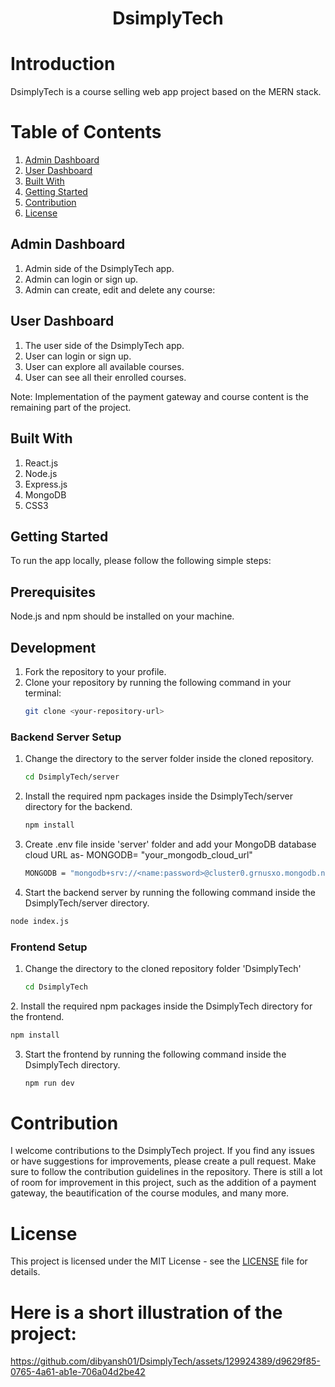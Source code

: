 
<div align="center">
  <h1>DsimplyTech</h1>
</div>

# Introduction

<p>DsimplyTech is a course selling web app project based on the MERN stack.</p>


# Table of Contents

1. [Admin Dashboard](#admin-dashboard)
2. [User Dashboard](#user-dashboard)
3. [Built With](#built-with)
4. [Getting Started](#getting-started)
5. [Contribution](#contribution)
6. [License](#license)

## Admin Dashboard

1. Admin side of the DsimplyTech app.
2. Admin can login or sign up.
3. Admin can create, edit and delete any course:

## User Dashboard
1. The user side of the DsimplyTech app.
2. User can login or sign up.
3. User can explore all available courses.
4. User can see all their enrolled courses. 

Note: Implementation of the payment gateway and course content is the remaining part of the project.

## Built With 
1. React.js
2. Node.js
3. Express.js
4. MongoDB
5. CSS3

## Getting Started

To run the app locally, please follow the following simple steps:

## Prerequisites

Node.js and npm should be installed on your machine.

## Development

1. Fork the repository to your profile.
2. Clone your repository by running the following command in your terminal:
   ```sh
   git clone <your-repository-url>
   ```

### Backend Server Setup
1. Change the directory to the server folder inside the cloned repository.
   ```sh
   cd DsimplyTech/server
   ```
2. Install the required npm packages inside the DsimplyTech/server directory for the backend.
   ```sh
   npm install
   ```
3. Create .env file inside 'server' folder and add your MongoDB database cloud URL as- MONGODB= "your_mongodb_cloud_url"
   ```sh
   MONGODB = "mongodb+srv://<name:password>@cluster0.grnusxo.mongodb.net"
   ```
4.  Start the backend server by running the following command inside the DsimplyTech/server directory.
   ```sh
   node index.js
   ```
### Frontend Setup
1. Change the directory to the cloned repository folder 'DsimplyTech'
    ```sh
   cd DsimplyTech
   ```
2. Install the required npm packages inside the DsimplyTech directory for the frontend.
   ```sh
   npm install
   ```
3. Start the frontend by running the following command inside the DsimplyTech directory.
    ```sh
   npm run dev
   ```
    
# Contribution

I welcome contributions to the DsimplyTech project. If you find any issues or have suggestions for improvements, please create a pull request. Make sure to follow the contribution guidelines in the repository. There is still a lot of room for improvement in this project, such as the addition of a payment gateway, the beautification of the course modules, and many more.




# License

This project is licensed under the MIT License - see the [LICENSE](./LICENSE) file for details.







# 
# **Here is a short illustration of the project:**

https://github.com/dibyansh01/DsimplyTech/assets/129924389/d9629f85-0765-4a61-ab1e-706a04d2be42
